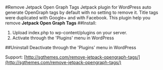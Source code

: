 #Remove Jetpack Open Graph Tags
Jetpack plugin for WordPress auto generate OpenGraph tags by default with no setting to remove it. Title tags were duplicated with Google+ and with Facebook. This plugin help you remove **Jetpack Open Graph Tags**
##Install:
1. Upload index.php to wp-content/plugins on your server.
2. Activate through the 'Plugins' menu in WordPress

##Uninstall
Deactivate through the 'Plugins' menu in WordPress

Support: [http://sgthemes.com/remove-jetpack-opengraph-tags/](http://sgthemes.com/remove-jetpack-opengraph-tags/)